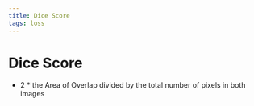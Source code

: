 ```yaml
---
title: Dice Score
tags: loss
---
```


# Dice Score
- 2 * the Area of Overlap divided by the total number of pixels in both images




















































